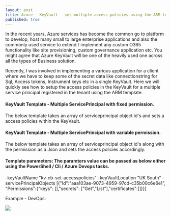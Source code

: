 ```yaml
---
layout: post
title: Azure - KeyVault - set multiple access policies using the ARM template
published: true
---
```



In the recent years, Azure services has become the common go to platform to develop, host many small to large enterprise applications and also the commonly used service to extend / implement any custom O365 functionality like site provisioning, custom governance application etc. You might agree that Azure KeyVault will be one of the heavily used one across all the types of Business solution.

Recently, I was involved in implementing a various application for a client where we have to keep some of the secret data like connectionstring for Sql, Access tokens, Instrument keys etc in a single KeyVault. Here we will quickly see how to setup the access policies in the KeyVault for a multiple service principal registered in the tenant using the ARM template.

#### KeyVault Template - Multiple ServicePrincipal with fixed permission.

The below template takes an array of serviceprincipal object id's and sets a access policies within the KeyVault.


<script src="https://gist.github.com/clientbala/9cba1fc0787c7bb42405992a1bd7782d.js"></script>


#### KeyVault Template - Multiple ServicePrincipal with variable permission.

The below template takes an array of serviceprincipal object id's along with the permission as a Json and sets the access policies accordingly.

<script src="https://gist.github.com/clientbala/1b90b10ac15a2777e9910a6acd415d28.js"></script>

#### Template parameters: The paramters value can be passed as below either using the PowerShell / Cli / Azure Devops tasks.

-keyVaultName "kv-cb-set-accesspolicies" -keyVaultLocation "UK South" -servicePrincipalObjects [{"Id":"aaa103ae-9073-4959-97cd-c35b00c6e6e1", "Permissions":{"keys": [],"secrets": ["Get","List"],"certificates":[]}}]

Example - DevOps:

![]({{site.baseurl}}/https://raw.githubusercontent.com/clientbala/clientbala.github.io/master/images/DevOps%20-%20Arm%20Template%20-%20KV.png)
